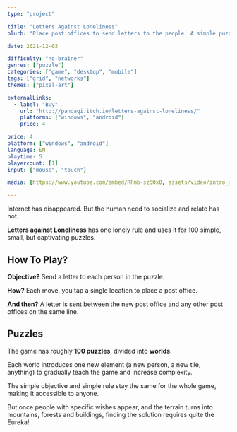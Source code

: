 ```yaml
---
type: "project"

title: "Letters Against Loneliness"
blurb: "Place post offices to send letters to the people. A simple puzzle to bring people together."

date: 2021-12-03

difficulty: "no-brainer"
genres: ["puzzle"]
categories: ["game", "desktop", "mobile"]
tags: ["grid", "networks"]
themes: ["pixel-art"]

externalLinks:
  - label: "Buy"
    url: "http://pandaqi.itch.io/letters-against-loneliness/"
    platforms: ["windows", "android"]
    price: 4

price: 4
platform: ["windows", "android"]
language: EN
playtime: 5
playercount: [1]
input: ["mouse", "touch"]

media: [https://www.youtube.com/embed/RFmb-sz5Ox0, assets/video/intro_sequence, assets/screenshot1, assets/screenshot2, assets/screenshot3, assets/screenshot4, assets/screenshot5, assets/screenshot6, assets/screenshot7, assets/screenshot8]

---
```


Internet has disappeared. But the human need to socialize and relate has not.

**Letters against Loneliness** has one lonely rule and uses it for 100 simple, small, but captivating puzzles.

## How To Play?

**Objective?** Send a letter to each person in the puzzle.

**How?** Each move, you tap a single location to place a post office.

**And then?** A letter is sent between the new post office and any other post offices on the same line.

## Puzzles

The game has roughly **100 puzzles**, divided into **worlds**.

Each world introduces one new element (a new person, a new tile, anything) to gradually teach the game and increase complexity.

The simple objective and simple rule stay the same for the whole game, making it accessible to anyone. 

But once people with specific wishes appear, and the terrain turns into mountains, forests and buildings, finding the solution requires quite the Eureka!